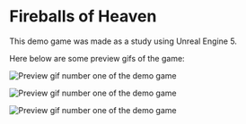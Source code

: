 # Fireballs of Heaven

This demo game was made as a study using Unreal Engine 5.

Here below are some preview gifs of the game:

![Preview gif number one of the demo game](preview_01_15.gif)

![Preview gif number one of the demo game](preview_02_15.gif)

![Preview gif number one of the demo game](preview_03_15.gif)